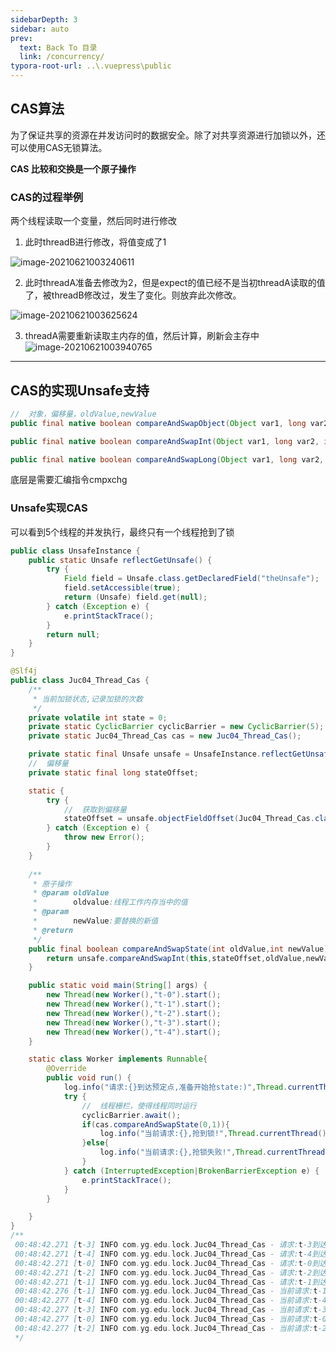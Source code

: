 ```yaml
---
sidebarDepth: 3
sidebar: auto
prev:
  text: Back To 目录
  link: /concurrency/
typora-root-url: ..\.vuepress\public
---
```


## CAS算法

为了保证共享的资源在并发访问时的数据安全。除了对共享资源进行加锁以外，还可以使用CAS无锁算法。

**CAS 比较和交换是一个原子操作**

### CAS的过程举例

两个线程读取一个变量，然后同时进行修改

1. 此时threadB进行修改，将值变成了1

![image-20210621003240611](/../../../../saas-yong/fullstack/Java架构师之路/Java并发编程/imgs/image-20210621003240611.png)

2. 此时threadA准备去修改为2，但是expect的值已经不是当初threadA读取的值了，被threadB修改过，发生了变化。则放弃此次修改。

![image-20210621003625624](/../../../../saas-yong/fullstack/Java架构师之路/Java并发编程/imgs/image-20210621003625624.png)

3. threadA需要重新读取主内存的值，然后计算，刷新会主存中
   ![image-20210621003940765](/../../../../saas-yong/fullstack/Java架构师之路/Java并发编程/imgs/image-20210621003940765.png)

----------



## CAS的实现Unsafe支持

```java
//	对象，偏移量，oldValue,newValue   
public final native boolean compareAndSwapObject(Object var1, long var2, Object var4, Object var5);

public final native boolean compareAndSwapInt(Object var1, long var2, int var4, int var5);

public final native boolean compareAndSwapLong(Object var1, long var2, long var4, long var6);
```

底层是需要汇编指令cmpxchg

### Unsafe实现CAS

可以看到5个线程的并发执行，最终只有一个线程抢到了锁

```java
public class UnsafeInstance {
    public static Unsafe reflectGetUnsafe() {
        try {
            Field field = Unsafe.class.getDeclaredField("theUnsafe");
            field.setAccessible(true);
            return (Unsafe) field.get(null);
        } catch (Exception e) {
            e.printStackTrace();
        }
        return null;
    }
}
```

```java
@Slf4j
public class Juc04_Thread_Cas {
    /**
     * 当前加锁状态,记录加锁的次数
     */
    private volatile int state = 0;
    private static CyclicBarrier cyclicBarrier = new CyclicBarrier(5);
    private static Juc04_Thread_Cas cas = new Juc04_Thread_Cas();

    private static final Unsafe unsafe = UnsafeInstance.reflectGetUnsafe();
    //  偏移量
    private static final long stateOffset;

    static {
        try {
            //  获取到偏移量
            stateOffset = unsafe.objectFieldOffset(Juc04_Thread_Cas.class.getDeclaredField("state"));
        } catch (Exception e) {
            throw new Error();
        }
    }
    
    /**
     * 原子操作
     * @param oldValue
     *        oldvalue:线程工作内存当中的值
     * @param
     *        newValue:要替换的新值
     * @return
     */
    public final boolean compareAndSwapState(int oldValue,int newValue){
        return unsafe.compareAndSwapInt(this,stateOffset,oldValue,newValue);
    }

    public static void main(String[] args) {
        new Thread(new Worker(),"t-0").start();
        new Thread(new Worker(),"t-1").start();
        new Thread(new Worker(),"t-2").start();
        new Thread(new Worker(),"t-3").start();
        new Thread(new Worker(),"t-4").start();
    }

    static class Worker implements Runnable{
        @Override
        public void run() {
            log.info("请求:{}到达预定点,准备开始抢state:)",Thread.currentThread().getName());
            try {
                //  线程栅栏，使得线程同时运行
                cyclicBarrier.await();
                if(cas.compareAndSwapState(0,1)){
                    log.info("当前请求:{},抢到锁!",Thread.currentThread().getName());
                }else{
                    log.info("当前请求:{},抢锁失败!",Thread.currentThread().getName());
                }
            } catch (InterruptedException|BrokenBarrierException e) {
                e.printStackTrace();
            }
        }

    }
}
/**
 00:48:42.271 [t-3] INFO com.yg.edu.lock.Juc04_Thread_Cas - 请求:t-3到达预定点,准备开始抢state:)
 00:48:42.271 [t-4] INFO com.yg.edu.lock.Juc04_Thread_Cas - 请求:t-4到达预定点,准备开始抢state:)
 00:48:42.271 [t-0] INFO com.yg.edu.lock.Juc04_Thread_Cas - 请求:t-0到达预定点,准备开始抢state:)
 00:48:42.271 [t-2] INFO com.yg.edu.lock.Juc04_Thread_Cas - 请求:t-2到达预定点,准备开始抢state:)
 00:48:42.271 [t-1] INFO com.yg.edu.lock.Juc04_Thread_Cas - 请求:t-1到达预定点,准备开始抢state:)
 00:48:42.276 [t-1] INFO com.yg.edu.lock.Juc04_Thread_Cas - 当前请求:t-1,抢到锁!
 00:48:42.277 [t-4] INFO com.yg.edu.lock.Juc04_Thread_Cas - 当前请求:t-4,抢锁失败!
 00:48:42.277 [t-3] INFO com.yg.edu.lock.Juc04_Thread_Cas - 当前请求:t-3,抢锁失败!
 00:48:42.277 [t-0] INFO com.yg.edu.lock.Juc04_Thread_Cas - 当前请求:t-0,抢锁失败!
 00:48:42.277 [t-2] INFO com.yg.edu.lock.Juc04_Thread_Cas - 当前请求:t-2,抢锁失败!
 */
```

